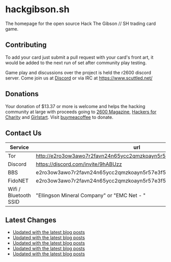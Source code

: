 # hackgibson.sh
The homepage for the open source Hack The Gibson // SH trading card game.


## Contributing

To add your card just submit a pull request with your card's front art, it would be added to the next run of set after community play testing.

Game play and discussions over the project is held the r2600 discord server. Come join us at [Discord](https://discord.com/invite/9hABUzz) or via IRC at https://www.scuttled.net/


## Donations

Your donation of $13.37 or more is welcome and helps the hacking community at large with proceeds going to [2600 Magazine](https://2600.com/), [Hackers for Charity](https://hackersforcharity.org) and [Girlstart](https://girlstart.org).  Visit [buymeacoffee](https://www.buymeacoffee.com/hackgibson.sh) to donate.


## Contact Us

Service | url
-|-
Tor | http://e2ro3ow3awo7r2favn24n65ycc2qmzkoayn5r57e3f56nvjwdcgg32ad.onion
Discord | https://discord.com/invite/9hABUzz
BBS | e2ro3ow3awo7r2favn24n65ycc2qmzkoayn5r57e3f56nvjwdcgg32ad.onion:23
FidoNET | e2ro3ow3awo7r2favn24n65ycc2qmzkoayn5r57e3f56nvjwdcgg32ad.onion:24554
Wifi / Bluetooth SSID | "Ellingson Mineral Company" or "EMC Net - <fidonet address>"

## Latest Changes
<!-- BLOG-POST-LIST:START -->
- [Updated with the latest blog posts](https://github.com/DFW2600/hackgibson.sh/commit/d4d647ccdb0f21bb5f8c14ded6770e833b8819fb)
- [Updated with the latest blog posts](https://github.com/DFW2600/hackgibson.sh/commit/0449e1c8a067341000b586ef8989d13e576de447)
- [Updated with the latest blog posts](https://github.com/DFW2600/hackgibson.sh/commit/c1952c162208d4d63e35ebe18b8e7ce7a4ff58f0)
- [Updated with the latest blog posts](https://github.com/DFW2600/hackgibson.sh/commit/0612385c382317143a149b7ec850fdd480e2bbed)
- [Updated with the latest blog posts](https://github.com/DFW2600/hackgibson.sh/commit/8cfb078fa769e5fb65fe0ff286ef96b9f9c0eb70)
<!-- BLOG-POST-LIST:END -->

